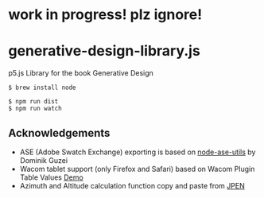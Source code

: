 # work in progress! plz ignore!
# generative-design-library.js
p5.js Library for the book Generative Design


```
$ brew install node
```


```
$ npm run dist
$ npm run watch
```


Acknowledgements
----------------

* ASE (Adobe Swatch Exchange) exporting is based on [node-ase-utils](https://github.com/DominikGuzei/node-ase-utils) by Dominik Guzei 
* Wacom tablet support (only Firefox and Safari) based on Wacom Plugin Table Values [Demo](http://www.wacomeng.com/web/TestFBPluginTable.html)
* Azimuth and Altitude calculation function copy and paste from [JPEN](http://jpen.sourceforge.net/api/current/src-html/jpen/PLevel.html)